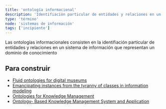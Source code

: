 ```yaml
---
title: 'ontología informacional'
description: 'Identifiación particular de entidades y relaciones en un sistema de información que representan un dominio de conocimiento'
type: 'término'
node: 'sistemas de información'
tags: ['incipiente']
---
```


Las ontologías informacionales consisten en la identifiación particular de entidades y relaciones en un sistema de información que representan un dominio de conocimiento

## Para construir

- [Fluid ontologies for digital museums](https://www.academia.edu/9497288/Fluid_Ontologies_for_Digital_Museums)
- [Emancipating instances from the tyranny of classes in information modeling](https://dl.acm.org/doi/abs/10.1145/357775.357778)
- [Ontologies for Knowledge Management](https://www.researchgate.net/publication/227024351_Ontologies_for_Knowledge_Management)
- [Ontology- Based Knowledge Management System and Application](https://www.researchgate.net/publication/271608421_Ontology-_Based_Knowledge_Management_System_and_Application)